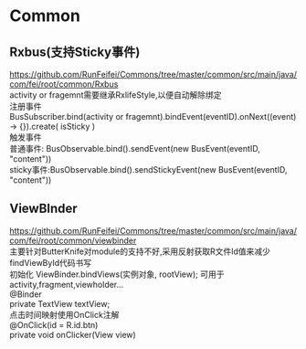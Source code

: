 Common
==  
Rxbus(支持Sticky事件)  
----  
https://github.com/RunFeifei/Commons/tree/master/common/src/main/java/com/fei/root/common/Rxbus  
activity or fragemnt需要继承RxlifeStyle,以便自动解除绑定  
注册事件  
BusSubscriber.bind(activity or fragemnt).bindEvent(eventID).onNext((event) -> {}).create( isSticky )  
触发事件  
普通事件:  BusObservable.bind().sendEvent(new BusEvent(eventID, "content"))  
sticky事件:BusObservable.bind().sendStickyEvent(new BusEvent(eventID, "content"))  

ViewBInder  
----  
https://github.com/RunFeifei/Commons/tree/master/common/src/main/java/com/fei/root/common/viewbinder  
主要针对ButterKnife对module的支持不好,采用反射获取R文件Id值来减少findViewById代码书写  
初始化 ViewBinder.bindViews(实例对象, rootView); 可用于activity,fragment,viewholder...  
@Binder  
private TextView textView;  
点击时间映射使用OnClick注解  
@OnClick(id = R.id.btn)  
private void onClicker(View view)
